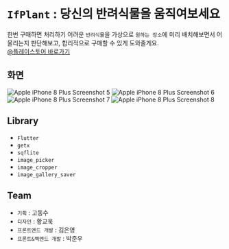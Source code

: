 # `IfPlant` : 당신의 반려식물을 움직여보세요

한번 구매하면 처리하기 어려운 `반려식물`을 가상으로 `원하는 장소`에 미리 배치해보면서 어울리는지 판단해보고, 합리적으로 구매할 수 있게 도와줄게요. <br/>
[@플레이스토어 바로가기](https://play.google.com/store/apps/details?id=com.ifplant_app)

## 화면
![Apple iPhone 8 Plus Screenshot 5](https://user-images.githubusercontent.com/77275707/144294841-9916d29a-caa1-4532-91aa-2f4ca0e2fb5b.png)
![Apple iPhone 8 Plus Screenshot 6](https://user-images.githubusercontent.com/77275707/144294867-44b6249f-1327-4c70-94de-0aa18bf9bca6.png)
![Apple iPhone 8 Plus Screenshot 7](https://user-images.githubusercontent.com/77275707/144294873-775c1acb-0bc1-445a-b95f-5cd11a606e73.png)
![Apple iPhone 8 Plus Screenshot 8](https://user-images.githubusercontent.com/77275707/144294883-f8721d97-2a30-41a3-bf7c-8ffb3e4b5d7d.png)



## Library
- `Flutter`
- `getx`
- `sqflite`
- `image_picker`
- `image_cropper`
- `image_gallery_saver`


## Team
- `기획` : 고동수 
- `디자인` : 황교욱
- `프론트엔드 개발` : 김은영
- `프론트&백엔드 개발` : 박준우
